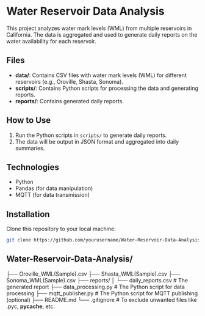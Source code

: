 # Water Reservoir Data Analysis

This project analyzes water mark levels (WML) from multiple reservoirs in California. The data is aggregated and used to generate daily reports on the water availability for each reservoir.

## Files

- **data/**: Contains CSV files with water mark levels (WML) for different reservoirs (e.g., Oroville, Shasta, Sonoma).
- **scripts/**: Contains Python scripts for processing the data and generating reports.
- **reports/**: Contains generated daily reports.

## How to Use

1. Run the Python scripts in `scripts/` to generate daily reports.
2. The data will be output in JSON format and aggregated into daily summaries.

## Technologies

- Python
- Pandas (for data manipulation)
- MQTT (for data transmission)

## Installation

Clone this repository to your local machine:
```bash
git clone https://github.com/yourusername/Water-Reservoir-Data-Analysis.git
```

## Water-Reservoir-Data-Analysis/
├── Oroville_WML(Sample).csv
├── Shasta_WML(Sample).csv
├── Sonoma_WML(Sample).csv
├── reports/
│   └── daily_reports.csv  # The generated report
├── data_processing.py  # The Python script for data processing
├── mqtt_publisher.py   # The Python script for MQTT publishing (optional)
├── README.md
└── .gitignore               # To exclude unwanted files like .pyc, __pycache__, etc.
